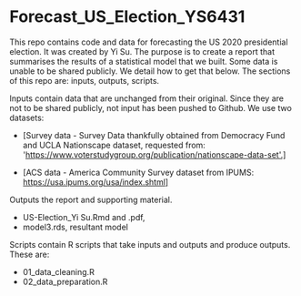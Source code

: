 # Forecast_US_Election_YS6431

This repo contains code and data for forecasting the US 2020 presidential election. It was created by Yi Su. The purpose is to create a report that summarises the results of a statistical model that we built. Some data is unable to be shared publicly. We detail how to get that below. The sections of this repo are: inputs, outputs, scripts.

Inputs contain data that are unchanged from their original. Since they are not to be shared publicly, not input has been pushed to Github.
We use two datasets: 

- [Survey data - Survey Data thankfully obtained from Democracy Fund and UCLA Nationscape dataset, requested from: 'https://www.voterstudygroup.org/publication/nationscape-data-set'.]

- [ACS data - America Community Survey dataset from IPUMS: https://usa.ipums.org/usa/index.shtml]

Outputs the report and supporting material.

- US-Election_Yi Su.Rmd and .pdf, 
- model3.rds, resultant model

Scripts contain R scripts that take inputs and outputs and produce outputs. These are:

- 01_data_cleaning.R
- 02_data_preparation.R
